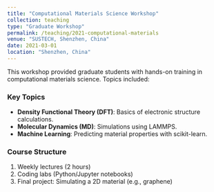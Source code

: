 ```yaml
---
title: "Computational Materials Science Workshop"
collection: teaching
type: "Graduate Workshop"
permalink: /teaching/2021-computational-materials
venue: "SUSTECH, Shenzhen, China"
date: 2021-03-01
location: "Shenzhen, China"
---
```

This workshop provided graduate students with hands-on training in computational materials science. Topics included:

### Key Topics
- **Density Functional Theory (DFT)**: Basics of electronic structure calculations.
- **Molecular Dynamics (MD)**: Simulations using LAMMPS.
- **Machine Learning**: Predicting material properties with scikit-learn.

### Course Structure
1. Weekly lectures (2 hours)
2. Coding labs (Python/Jupyter notebooks)
3. Final project: Simulating a 2D material (e.g., graphene)
